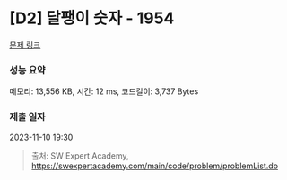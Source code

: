 # [D2] 달팽이 숫자 - 1954 

[문제 링크](https://swexpertacademy.com/main/code/problem/problemDetail.do?contestProbId=AV5PobmqAPoDFAUq) 

### 성능 요약

메모리: 13,556 KB, 시간: 12 ms, 코드길이: 3,737 Bytes

### 제출 일자

2023-11-10 19:30



> 출처: SW Expert Academy, https://swexpertacademy.com/main/code/problem/problemList.do